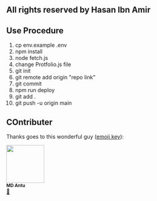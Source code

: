 ## All rights reserved by Hasan Ibn Amir

## Use Procedure

1. cp env.example .env
2. npm install
3. node fetch.js
4. change Protfolio.js file
5. git init
6. git remote add origin "repo link"
7. git commit
8. npm run deploy
9. git add .
10. git push -u origin main

## COntributer

Thanks goes to this wonderful guy ([emoji key](https://allcontributors.org/docs/en/emoji-key)):

<a href="https://antuhere.github.io"><img src="https://avatars.githubusercontent.com/u/87479161?v=4" width="100px;" alt=""/><br /><sub><b>MD Antu</b></sub></a><br /><a href="https://github.com/antuhere" title="Documentation">📖</a>
